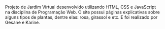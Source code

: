 Projeto de Jardim Virtual desenvolvido utilizando HTML, CSS e JavaScript na disciplina de Programação Web. 
O site possui páginas explicativas sobre alguns tipos de plantas, dentre elas: rosa, girassol e etc. 
E foi realizado por Gesane e Karine.